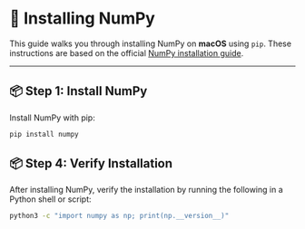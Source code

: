 
# 🧠 Installing NumPy

This guide walks you through installing NumPy on **macOS** using `pip`. These instructions are based on the official [NumPy installation guide](https://pypi.org/project/numpy/).

---

## 📦 Step 1:  Install NumPy
Install NumPy with pip:

```bash
pip install numpy
```

## 📦 Step 4: Verify Installation
After installing NumPy, verify the installation by running the following in a Python shell or script:

```bash
python3 -c "import numpy as np; print(np.__version__)"
```
